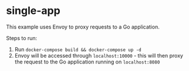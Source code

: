 # single-app

This example uses Envoy to proxy requests to a Go application.

Steps to run:
1. Run `docker-compose build && docker-compose up -d`
2. Envoy will be accessed through `localhost:10000` - this will then proxy the request to the Go application running on `localhost:8080`